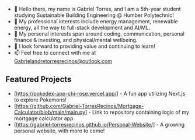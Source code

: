 - 👋 Hello there, my name is Gabriel Torres, and I am a 5th-year student studying Sustainable Building Engineering @ Humber Polytechnic!
- 👀 My professional interests include energy management, renewable energy, all the way to full-stack development and AI/ML. 
- 🌱 My personal interests span around coding, communication, personal finance & investing, and physical/mental wellbeing.
- 🫡 I look forward to providing value and continuing to learn!
- 📫 Feel free to connect with me at Gabrielandretorresrecinos@outlook.com

## Featured Projects
- [https://pokedex-app-chi-rose.vercel.app/] - A fun app utilizing Next.js to explore Pokemons!
- [https://github.com/Gabriel-TorresRecinos/Mortgage-Calculator/blob/main/main.py] - Link to repository containing logic of my mortgage calculator app
- [https://gabriel-torresrecinos.github.io/Personal-Website/] - A growing personal website, with more to come!

<!---
Gabriel-TorresRecinos/Gabriel-TorresRecinos is a ✨ special ✨ repository because its `README.md` (this file) appears on your GitHub profile.
You can click the Preview link to take a look at your changes.
Special repository
--->
